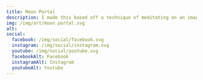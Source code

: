 ```yaml
---
title: Moon Portal
description: I made this based off a technique of meditating on an image before bed to help increase lucid dreaming. The journey starts by being at the edge of the water. Swimming towards the stairs. As you get closer your body relxes more and more as the water washes away all your worries. When you reach the stairs and climb onto the first step you notice a cup on a pillar to your side. You drink from the cup and as you drink from it your body and mind fully sink into deep relaxation. All your worries and excess energies have been washed away. Now you are ready to acsend the staircase. Reaching the door in the center of the moon you pause before opening the doors seeing the cosmos behind the threshold. You step forth into the abyss of space and drift up and away.....
img: /img/art/moon portal.svg
alt: 
social:
  facebook: /img/social/facebook.svg
  instagram: /img/social/instagram.svg
  youtube: /img/social/youtube.svg
  facebookAlt: Facebook
  instagramAlt: Instagram
  youtubeAlt: Youtube
---
```

